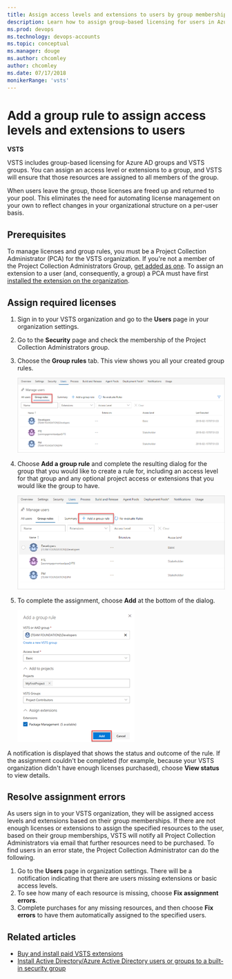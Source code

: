 ```yaml
---
title: Assign access levels and extensions to users by group membership
description: Learn how to assign group-based licensing for users in Azure AD and VSTS groups by adding a group rule.
ms.prod: devops
ms.technology: devops-accounts
ms.topic: conceptual
ms.manager: douge
ms.author: chcomley
author: chcomley
ms.date: 07/17/2018
monikerRange: 'vsts'
---
```

# Add a group rule to assign access levels and extensions to users

**VSTS**

VSTS includes group-based licensing for Azure AD groups and VSTS groups.
You can assign an access level or extensions to a group, and VSTS will ensure that those resources are assigned to all members of the group.

When users leave the group, those licenses are freed up and returned to your pool.
This eliminates the need for automating license management on your own to reflect changes in your organizational structure on a per-user basis.

## Prerequisites

To manage licenses and group rules, you must be a Project Collection Administrator (PCA) for the VSTS organization. If you're not a member of the Project Collection Administrators Group, [get added as one](../../organizations/security/set-project-collection-level-permissions.md).
To assign an extension to a user (and, consequently, a group) a PCA must have first [installed the extension on the organization](../../marketplace/install-vsts-extension.md).

## Assign required licenses

1. Sign in to your VSTS organization and go to the **Users** page in your organization settings.
2. Go to the **Security** page and check the membership of the Project Collection Administrators group.
3. Choose the **Group rules** tab. This view shows you all your created group rules.

   ![view-group-rules](_img/manage-group-licensing/view-group-rules.png)

4. Choose **Add a group rule** and complete the resulting dialog for the group that you would like to create a rule for, including an access level for that group and any optional project access or extensions that you would like the group to have.

    ![choose-add-group-rule](_img/manage-group-licensing/add-a-group-rule.png)

5. To complete the assignment, choose **Add** at the bottom of the dialog.

    ![choose-add-to-add-group-rule](_img/manage-group-licensing/adding-group-rule.png)

A notification is displayed that shows the status and outcome of the rule. If the assignment couldn't be completed (for example, because your VSTS organization didn't have enough licenses purchased), choose **View status** to view details.

## Resolve assignment errors

As users sign in to your VSTS organization, they will be assigned access levels and extensions based on their group memberships. If there are not enough licenses or extensions to assign the specified resources to the user, based on their group memberships, VSTS will notify all Project Collection Administrators via email that further resources need to be purchased. To find users in an error state, the Project Collection Administrator can do the following.

1. Go to the **Users** page in organization settings. There will be a notification indicating that there are users missing extensions or basic access levels.
2. To see how many of each resource is missing, choose **Fix assignment errors**.
3. Complete purchases for any missing resources, and then choose **Fix errors** to have them automatically assigned to the specified users.

## Related articles

* [Buy and install paid VSTS extensions](../../marketplace/install-paid-vsts-extension.md)
* [Install Active Directory/Azure Active Directory users or groups to a built-in security group](../security/add-ad-aad-built-in-security-groups.md)